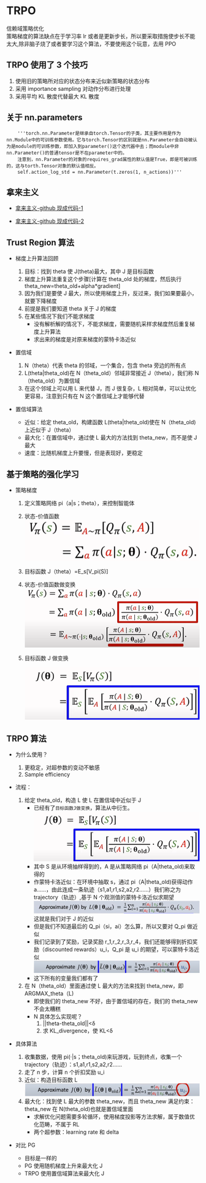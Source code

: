 # TRPO

信赖域策略优化  
策略梯度的算法缺点在于学习率 lr 或者是更新步长，所以要采取措施使步长不能太大,除非脑子烧了或者要学习这个算法，不要使用这个玩意，去用 PPO

## TRPO 使用了 3 个技巧

1. 使用旧的策略所对应的状态分布来近似新策略的状态分布
2. 采用 importance sampling 对动作分布进行处理
3. 采用平均 KL 散度代替最大 KL 散度

## 关于 nn.parameters

        '''torch.nn.Parameter是继承自torch.Tensor的子类，其主要作用是作为nn.Module中的可训练参数使用。它与torch.Tensor的区别就是nn.Parameter会自动被认为是module的可训练参数，即加入到parameter()这个迭代器中去；而module中非nn.Parameter()的普通tensor是不在parameter中的。
        注意到，nn.Parameter的对象的requires_grad属性的默认值是True，即是可被训练的，这与torth.Tensor对象的默认值相反。
        self.action_log_std = nn.Parameter(t.zeros(1, n_actions))'''

## 拿来主义

- [拿来主义-github 现成代码-1](https://github.com/TianhongDai/reinforcement-learning-algorithms)

- [拿来主义-github 现成代码-2](https://github.com/Khrylx/PyTorch-RL)

## Trust Region 算法

- 梯度上升算法回顾

  1. 目标：找到 theta 使 J(theta)最大，其中 J 是目标函数
  2. 梯度上升算法重复这个步骤\[计算在 theta_old 处的梯度，然后执行 theta_new=theta_old+alpha\*gradient\]
  3. 因为我们是要使 J 最大，所以使用梯度上升，反过来，我们如果要最小，就要下降梯度
  4. 前提是我们要知道 theta 关于 J 的梯度
  5. 在某些情况下我们不能求梯度
     - 没有解析解的情况下，不能求梯度，需要随机采样求梯度然后重复梯度上升算法
     - 求出来的梯度是对原来梯度的蒙特卡洛近似

- 置信域

  1. N（theta）代表 theta 的邻域，一个集合，包含 theta 旁边的所有点
  2. L(theta|theta_old)在 N（theta_old）邻域非常接近 J（theta），我们称 N（theta_old）为置信域
  3. 在这个邻域上可以用 L 来代替 J，而 J 很复杂，L 相对简单，可以让优化更容易，注意到只有在 N 这个置信域上才能够代替

- 置信域算法
  - 近似：给定 theta_old，构建函数 L(theta|theta_old)使在 N（theta_old)上近似于 J（theta）
  - 最大化：在置信域中，通过使 L 最大的方法找到 theta_new，而不是使 J 最大
  - 速度：比随机梯度上升要慢，但是表现好，更稳定

## 基于策略的强化学习

- 策略梯度

  1. 定义策略网络 pi（a|s；theta），来控制智能体
  2. 状态-价值函数
     <br>![](./assets/value.png)
  3. 目标函数 J（theta）=E_s\[V_pi(S)\]
  4. 状态-价值函数做变换 <br>![](./assets/value_transform.png)
  5. 目标函数 J 做变换

     ![](./assets/Jtheta.png)

## TRPO 算法

- 为什么使用？

  1. 更稳定，对超参数的变动不敏感
  2. Sample efficiency

- 流程：

  1. 给定 theta_old，构造 L 使 L 在置信域中近似于 J
     - 已经有了`目标函数J做变换`，算法从中衍生。![](./assets/Jtheta.png)
     - 其中 S 是从环境抽样得到的，A 是从策略网络 pi（A|theta_old)来取得的
     - 作蒙特卡洛近似：在环境中抽取 s，通过 pi（A|theta_old)获得动作 a……，由此连成一条轨迹（s1,a1,r1,s2,a2,r2……）我们称之为 trajectory（轨迹）,基于 N 个观测值的蒙特卡洛近似求期望![](./assets/approximation.png) 这就是我们对于 J 的近似
     - 但是我们不知道最后的 Q_pi（si，ai）怎么算，所以又要对 Q_pi 做近似
     - 我们记录到了奖励，记录奖励 r_1,r_2,r_3,r_4，我们还能够得到折扣奖励（discounted rewards）u_i，Q_pi 是 u_i 的期望，可以蒙特卡洛近似![](./assets/discountedRewards.png)
     - 这下所有的变量我们都有了
  2. 在 N（theta_old）里面通过使 L 最大的方法来找到 theta_new，即 ARGMAX_theta（L)
     - 即使我们的 theta_new 不好，由于置信域的存在，我们的 theta_new 不会太糟糕
     - N 具体怎么实现呢？
       1. ||theta-theta_old||<δ
       2. 求 KL_divergence，使 KL<δ

- 具体算法

  1. 收集数据，使用 pi(·|s；theta_old)来玩游戏，玩到终点，收集一个 trajectory（轨迹）：s1,a1,r1,s2,a2,r2……
  2. 走了 n 步，计算 n 个折扣奖励 u_i
  3. 近似：构造目标函数 L![](./assets/discountedRewards.png)
  4. 最大化：找到使 L 最大的参数 theta_new，而且 theta_new 满足约束：theta_new 在 N(theta_old)也就是置信域里面
     - 求解优化问题需要多轮循环，使用梯度投影等方法求解，属于数值优化范畴，不属于 RL
     - 两个超参数：learning rate 和 delta

- 对比 PG
  - 目标是一样的
  - PG 使用随机梯度上升来最大化 J
  - TRPO 使用置信域算法来最大化 J
